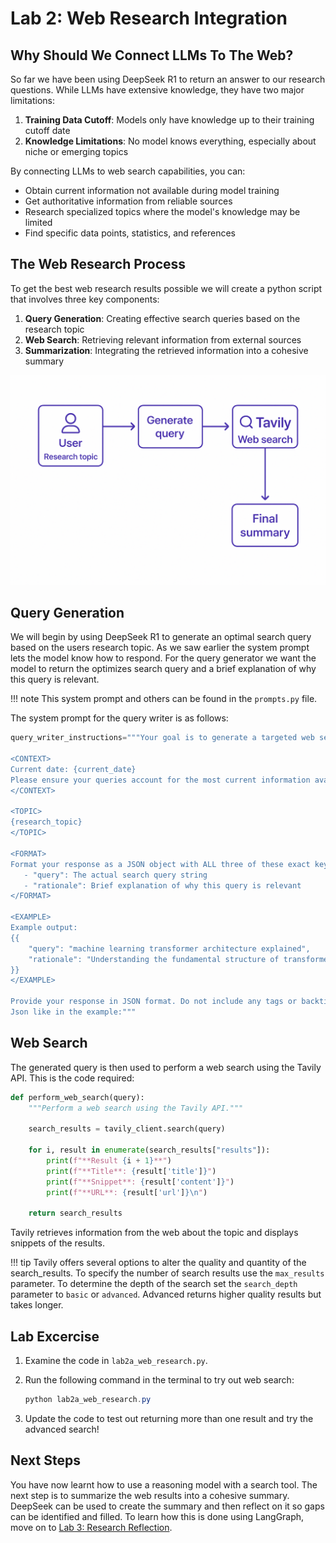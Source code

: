 # **Lab 2: Web Research Integration**

## **Why Should We Connect LLMs To The Web?**

So far we have been using DeepSeek R1 to return an answer to our research questions.
While LLMs have extensive knowledge, they have two major limitations:

1. **Training Data Cutoff**: Models only have knowledge up to their training cutoff date
2. **Knowledge Limitations**: No model knows everything, especially about niche or emerging topics

By connecting LLMs to web search capabilities, you can:

- Obtain current information not available during model training
- Get authoritative information from reliable sources
- Research specialized topics where the model's knowledge may be limited
- Find specific data points, statistics, and references

## **The Web Research Process**

To get the best web research results possible we will create a python script that involves three key components:

1. **Query Generation**: Creating effective search queries based on the research topic
2. **Web Search**: Retrieving relevant information from external sources
3. **Summarization**: Integrating the retrieved information into a cohesive summary

![Web Research Process](media/websearch-overview.png)

## **Query Generation**

We will begin by using DeepSeek R1 to generate an optimal search query based on the users research topic. 
As we saw earlier the system prompt lets the model know how to respond. For the query generator we want the model to return 
the optimizes search query and a brief explanation of why this query is relevant. 

!!! note
    This system prompt and others can be found in the `prompts.py` file. 

The system prompt for the query writer is as follows:

```python 
query_writer_instructions="""Your goal is to generate a targeted web search query.

<CONTEXT>
Current date: {current_date}
Please ensure your queries account for the most current information available as of this date.
</CONTEXT>

<TOPIC>
{research_topic}
</TOPIC>

<FORMAT>
Format your response as a JSON object with ALL three of these exact keys:
   - "query": The actual search query string
   - "rationale": Brief explanation of why this query is relevant
</FORMAT>

<EXAMPLE>
Example output:
{{
    "query": "machine learning transformer architecture explained",
    "rationale": "Understanding the fundamental structure of transformer models"
}}
</EXAMPLE>

Provide your response in JSON format. Do not include any tags or backticks. Only return
Json like in the example:"""
```

## **Web Search**

The generated query is then used to perform a web search using the Tavily API. 
This is the code required:

```python
def perform_web_search(query):
    """Perform a web search using the Tavily API."""

    search_results = tavily_client.search(query)
    
    for i, result in enumerate(search_results["results"]):
        print(f"**Result {i + 1}**")
        print(f"**Title**: {result['title']}")
        print(f"**Snippet**: {result['content']}")
        print(f"**URL**: {result['url']}\n")

    return search_results
```

Tavily retrieves information from the web about the topic and displays snippets of the results.

!!! tip
    Tavily offers several options to alter the quality and quantity of the search_results. 
    To specify the number of search results use the `max_results` parameter. 
    To determine the depth of the search set the `search_depth` parameter to `basic` or `advanced`. 
    Advanced returns higher quality results but takes longer. 

## **Lab Excercise**

1. Examine the code in `lab2a_web_research.py`.

2. Run the following command in the terminal to try out web search:

    ```powershell
    python lab2a_web_research.py
    ```
    
3. Update the code to test out returning more than one result and try the advanced search!

## **Next Steps**

You have now learnt how to use a reasoning model with a search tool. The next step is to summarize the web results into a cohesive summary. 
DeepSeek can be used to create the summary and then reflect on it so gaps can be identified and filled. To learn how this is done using LangGraph, move on to [Lab 3: Research Reflection](lab-3-reflection.md).
